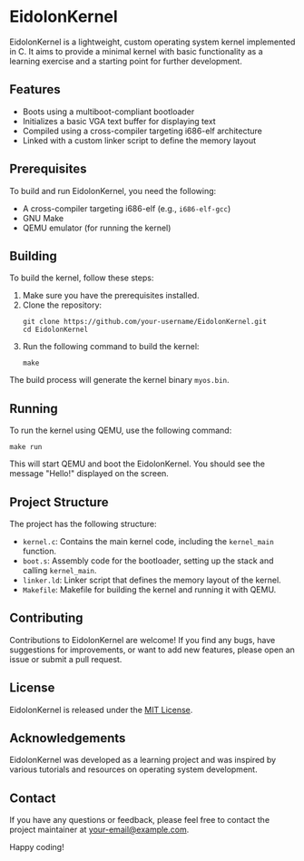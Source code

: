 # EidolonKernel

EidolonKernel is a lightweight, custom operating system kernel implemented in C. It aims to provide a minimal kernel with basic functionality as a learning exercise and a starting point for further development.

## Features

- Boots using a multiboot-compliant bootloader
- Initializes a basic VGA text buffer for displaying text
- Compiled using a cross-compiler targeting i686-elf architecture
- Linked with a custom linker script to define the memory layout

## Prerequisites

To build and run EidolonKernel, you need the following:

- A cross-compiler targeting i686-elf (e.g., `i686-elf-gcc`)
- GNU Make
- QEMU emulator (for running the kernel)

## Building

To build the kernel, follow these steps:

1. Make sure you have the prerequisites installed.
2. Clone the repository:
   ```
   git clone https://github.com/your-username/EidolonKernel.git
   cd EidolonKernel
   ```
3. Run the following command to build the kernel:
   ```
   make
   ```

The build process will generate the kernel binary `myos.bin`.

## Running

To run the kernel using QEMU, use the following command:

```
make run
```

This will start QEMU and boot the EidolonKernel. You should see the message "Hello!" displayed on the screen.

## Project Structure

The project has the following structure:

- `kernel.c`: Contains the main kernel code, including the `kernel_main` function.
- `boot.s`: Assembly code for the bootloader, setting up the stack and calling `kernel_main`.
- `linker.ld`: Linker script that defines the memory layout of the kernel.
- `Makefile`: Makefile for building the kernel and running it with QEMU.

## Contributing

Contributions to EidolonKernel are welcome! If you find any bugs, have suggestions for improvements, or want to add new features, please open an issue or submit a pull request.

## License

EidolonKernel is released under the [MIT License](LICENSE).

## Acknowledgements

EidolonKernel was developed as a learning project and was inspired by various tutorials and resources on operating system development.

## Contact

If you have any questions or feedback, please feel free to contact the project maintainer at your-email@example.com.

Happy coding!
